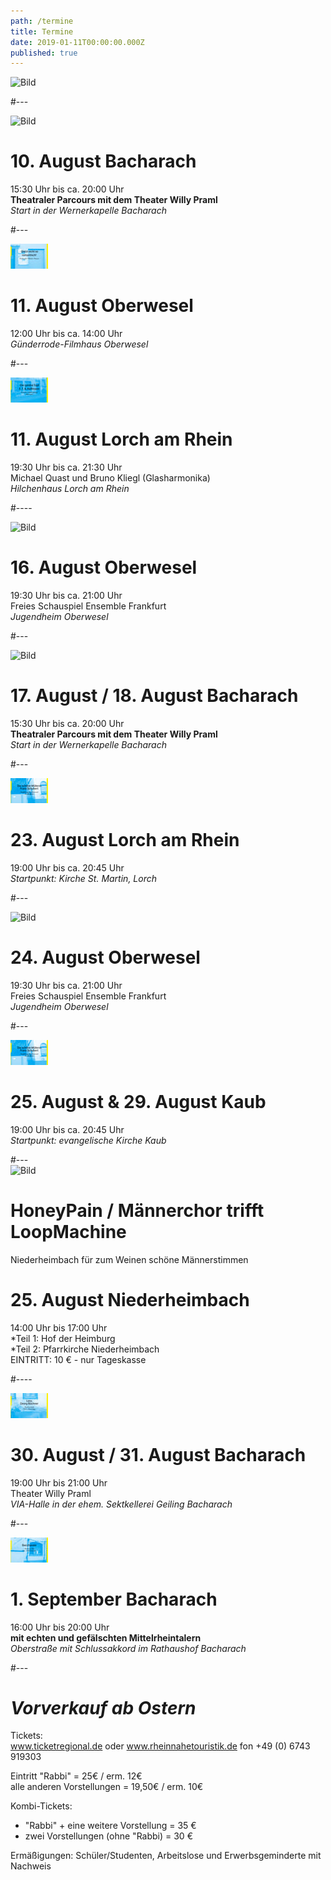 ```yaml
---
path: /termine
title: Termine
date: 2019-01-11T00:00:00.000Z
published: true
---    
```


![Bild](/flyer-2.jpg)   

#---   


![Bild](/rabbi-2.jpg)   
# 10. August   Bacharach   
15:30 Uhr bis ca. 20:00 Uhr     
**Theatraler Parcours mit dem Theater Willy Praml**   
*Start in der Wernerkapelle Bacharach*    


#---   

![Bild](/glotzt-nicht-2.jpg)    
# 11. August Oberwesel
12:00 Uhr bis ca. 14:00 Uhr     
*Günderrode-Filmhaus Oberwesel* 


   
#---   

![Bild](/goldner-topf-2.jpg)   
# 11. August   Lorch am Rhein 
19:30 Uhr bis ca. 21:30 Uhr       
Michael Quast und Bruno Kliegl (Glasharmonika)    
*Hilchenhaus  Lorch am Rhein*  

  
 #---- 
   
![Bild](/kein-ort-2.jpg)    
 # 16. August  Oberwesel
19:30 Uhr bis ca. 21:00 Uhr       
Freies Schauspiel Ensemble Frankfurt    
*Jugendheim Oberwesel*   
  
  
#---   

![Bild](/rabbi-2.jpg)    
# 17. August / 18. August  Bacharach
15:30 Uhr bis ca. 20:00 Uhr     
**Theatraler Parcours mit dem Theater Willy Praml**   
 *Start in der Wernerkapelle  Bacharach*      
  
 #---   
 
![Bild](/schoene-muellerin-2.jpg)   
# 23. August  Lorch am Rhein
19:00 Uhr bis ca. 20:45 Uhr      
*Startpunkt: Kirche St. Martin, Lorch*

#---   

![Bild](/kein-ort-2.jpg)  
# 24. August  Oberwesel
19:30 Uhr bis ca. 21:00 Uhr      
Freies Schauspiel Ensemble Frankfurt    
*Jugendheim Oberwesel*   
   
#---   
  

![Bild](/schoene-muellerin-2.jpg)   
# 25. August & 29. August  Kaub  
19:00 Uhr bis ca. 20:45 Uhr       
*Startpunkt: evangelische Kirche Kaub*  
 
#---   
![Bild](/Schreenshot.png)   
# HoneyPain / Männerchor trifft LoopMachine   
Niederheimbach für zum Weinen schöne Männerstimmen    
# 25. August  Niederheimbach   
14:00 Uhr bis 17:00 Uhr   
*Teil 1: Hof der Heimburg   
*Teil 2: Pfarrkirche Niederheimbach    
EINTRITT:  10 € - nur Tageskasse

#----

![Bild](/lenz-2.jpg)    
# 30. August / 31. August  Bacharach
19:00 Uhr bis 21:00 Uhr       
Theater Willy Praml    
*VIA-Halle in der ehem. Sektkellerei Geiling  Bacharach* 

#---   

![Bild](/bacchanal-2.jpg)   
# 1. September  Bacharach
16:00 Uhr bis 20:00 Uhr         
**mit echten und gefälschten Mittelrheintalern**    
*Oberstraße mit Schlussakkord im Rathaushof Bacharach*     

#---   


# ***Vorverkauf ab Ostern***   
Tickets:   
www.ticket­regional.de oder www.rhein­nahe­touristik.de fon +49 (0) 6743 919303    

Eintritt "Rabbi" = 25€ / erm. 12€      
alle anderen Vorstellungen = 19,50€ / erm. 10€  

Kombi-Tickets:    
- "Rabbi" + eine weitere Vorstellung   =  35 €   
- zwei Vorstellungen (ohne "Rabbi)     =  30 €   

Ermäßigungen: Schüler/Studenten, Arbeitslose und Erwerbsgeminderte mit Nachweis   



